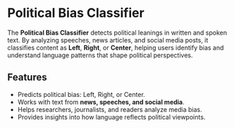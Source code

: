 # Political Bias Classifier

The **Political Bias Classifier** detects political leanings in written and spoken text. By analyzing speeches, news articles, and social media posts, it classifies content as **Left**, **Right**, or **Center**, helping users identify bias and understand language patterns that shape political perspectives.

## Features
- Predicts political bias: Left, Right, or Center.
- Works with text from **news, speeches, and social media**.
- Helps researchers, journalists, and readers analyze media bias.
- Provides insights into how language reflects political viewpoints.